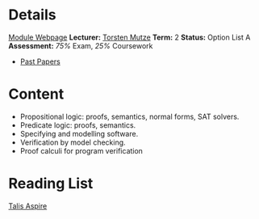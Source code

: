 # Details
[Module Webpage](https://warwick.ac.uk/fac/sci/dcs/teaching/modules/cs262/)
**Lecturer:** [Torsten Mutze](https://peoplesearch.warwick.ac.uk/profile/2370551)
**Term:** 2
**Status:** Option List A
**Assessment:** *75%* Exam, *25%* Coursework
- [Past Papers](https://warwick.ac.uk/exampapers?q=CS262)
# Content 
- Propositional logic: proofs, semantics, normal forms, SAT solvers.
- Predicate logic: proofs, semantics.
- Specifying and modelling software.
- Verification by model checking.
- Proof calculi for program verification
# Reading List
[Talis Aspire](https://rl.talis.com/3/warwick/lists/6ED7372A-6C02-0841-7EFD-CE10EF13F227.html?lang=en-GB)
